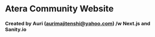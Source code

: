 # Atera Community Website
### Created by Auri (<aurimajitenshi@yahoo.com>) /w Next.js and Sanity.io
